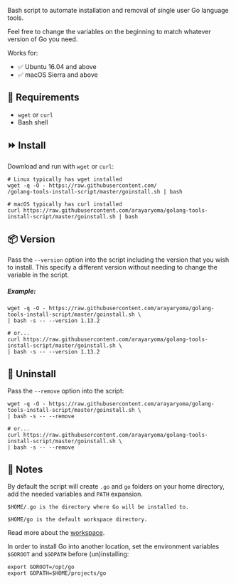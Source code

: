 Bash script to automate installation and removal of single user Go language tools.

Feel free to change the variables on the beginning to match whatever version of Go you need.

Works for:

* :white_check_mark: Ubuntu 16.04 and above 
* :white_check_mark: macOS Sierra and above 

## :hammer: Requirements
* `wget` or `curl`
* Bash shell

## :fast_forward: Install

Download and run with `wget` or `curl`:

```shell
# Linux typically has wget installed
wget -q -O - https://raw.githubusercontent.com/
/golang-tools-install-script/master/goinstall.sh | bash

# macOS typically has curl installed
curl https://raw.githubusercontent.com/arayaryoma/golang-tools-install-script/master/goinstall.sh | bash
```

## :package: Version

Pass the `--version` option into the script including the version that you wish to install. This specify a different version without needing to change the variable in the script.

##### Example:

```shell
wget -q -O - https://raw.githubusercontent.com/arayaryoma/golang-tools-install-script/master/goinstall.sh \
| bash -s -- --version 1.13.2

# or...
curl https://raw.githubusercontent.com/arayaryoma/golang-tools-install-script/master/goinstall.sh \
| bash -s -- --version 1.13.2
```

## :no_entry_sign: Uninstall

Pass the `--remove` option into the script:

```shell
wget -q -O - https://raw.githubusercontent.com/arayaryoma/golang-tools-install-script/master/goinstall.sh \
| bash -s -- --remove

# or...
curl https://raw.githubusercontent.com/arayaryoma/golang-tools-install-script/master/goinstall.sh \
| bash -s -- --remove
```

## :pencil: Notes

By default the script will create `.go` and `go` folders on your home directory, add the needed variables and `PATH` expansion.

`$HOME/.go is the directory where Go will be installed to.`

`$HOME/go is the default workspace directory.`

Read more about the [workspace](http://golang.org/doc/code.html).

In order to install Go into another location, set the environment variables `$GOROOT` and `$GOPATH` before (un)installing:

```shell
export GOROOT=/opt/go
export GOPATH=$HOME/projects/go
```

